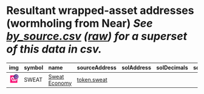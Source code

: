 
Resultant wrapped-asset addresses (wormholing from Near)
_See [by_source.csv](by_source.csv) ([raw](https://raw.githubusercontent.com/wormhole-foundation/wormhole-token-list/main/content/by_source.csv)) for a superset of this data in csv._
=========================================================================
  
| img                                                                                                          | symbol   | name                                                     | sourceAddress                                                 | solAddress   | solDecimals   | solMarkets   | ethAddress                                                                                                            |   ethDecimals | ethMarkets                          | terraAddress   | terraDecimals   | terraMarkets   | bscAddress                                                                                                           |   bscDecimals | bscMarkets   | maticAddress   | maticDecimals   | maticMarkets   | avaxAddress   | avaxDecimals   | avaxMarkets   | oasisAddress   | oasisDecimals   | oasisMarkets   | algorandAddress   | algorandDecimals   | algorandMarkets   | auroraAddress   | auroraDecimals   | auroraMarkets   | ftmAddress   | ftmDecimals   | ftmMarkets   | karuraAddress   | karuraDecimals   | karuraMarkets   | acalaAddress   | acalaDecimals   | acalaMarkets   | klaytnAddress   | klaytnDecimals   | klaytnMarkets   | celoAddress   | celoDecimals   | celoMarkets   | moonbeamAddress   | moonbeamDecimals   | moonbeamMarkets   | terra2Address   | terra2Decimals   | terra2Markets   | injectiveAddress   | injectiveDecimals   | injectiveMarkets   | aptosAddress   | aptosDecimals   | aptosMarkets   | arbitrumAddress   | arbitrumDecimals   | arbitrumMarkets   | optimismAddress   | optimismDecimals   | optimismMarkets   | xplaAddress   | xplaDecimals   | xplaMarkets   | baseAddress   | baseDecimals   | baseMarkets   | seiAddress   | seiDecimals   | seiMarkets   | symbol   |
|:-------------------------------------------------------------------------------------------------------------|:---------|:---------------------------------------------------------|:--------------------------------------------------------------|:-------------|:--------------|:-------------|:----------------------------------------------------------------------------------------------------------------------|--------------:|:------------------------------------|:---------------|:----------------|:---------------|:---------------------------------------------------------------------------------------------------------------------|--------------:|:-------------|:---------------|:----------------|:---------------|:--------------|:---------------|:--------------|:---------------|:----------------|:---------------|:------------------|:-------------------|:------------------|:----------------|:-----------------|:----------------|:-------------|:--------------|:-------------|:----------------|:-----------------|:----------------|:---------------|:----------------|:---------------|:----------------|:-----------------|:----------------|:--------------|:---------------|:--------------|:------------------|:-------------------|:------------------|:----------------|:-----------------|:----------------|:-------------------|:--------------------|:-------------------|:---------------|:----------------|:---------------|:------------------|:-------------------|:------------------|:------------------|:-------------------|:------------------|:--------------|:---------------|:--------------|:--------------|:---------------|:--------------|:-------------|:--------------|:-------------|:-----------------|
| ![SWEAT](https://raw.githubusercontent.com/wormhole-foundation/wormhole-token-list/main/assets/SWEAT_wh.png) | SWEAT    | [Sweat Economy](http://coingecko.com/en/coins/sweatcoin) | [token.sweat](https://explorer.near.org//address/token.sweat) |              |               |              | [0xB4b9DC1C77bdbb135eA907fd5a08094d98883A35](https://etherscan.io/address/0xB4b9DC1C77bdbb135eA907fd5a08094d98883A35) |            18 | [uniswap](https://app.uniswap.org/) |                |                 |                | [0x510Ad22d8C956dCC20f68932861f54A591001283](https://bscscan.com/address/0x510Ad22d8C956dCC20f68932861f54A591001283) |            18 |              |                |                 |                |               |                |               |                |                 |                |                   |                    |                   |                 |                  |                 |              |               |              |                 |                  |                 |                |                 |                |                 |                  |                 |               |                |               |                   |                    |                   |                 |                  |                 |                    |                     |                    |                |                 |                |                   |                    |                   |                   |                    |                   |               |                |               |               |                |               |              |               |              | SWEAT            |